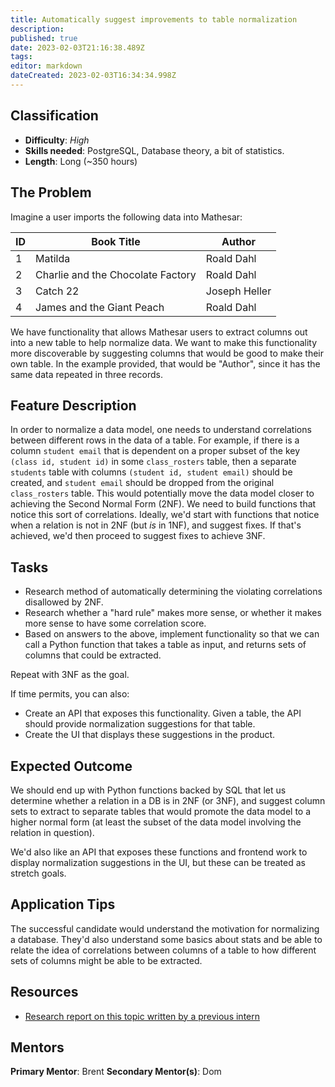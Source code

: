 ```yaml
---
title: Automatically suggest improvements to table normalization
description: 
published: true
date: 2023-02-03T21:16:38.489Z
tags: 
editor: markdown
dateCreated: 2023-02-03T16:34:34.998Z
---
```


## Classification
- **Difficulty**: *High*
- **Skills needed**: PostgreSQL, Database theory, a bit of statistics.
- **Length**: Long (~350 hours)

## The Problem
Imagine a user imports the following data into Mathesar:

| ID | Book Title | Author |
|-|-|-|
| 1 | Matilda | Roald Dahl |
| 2 | Charlie and the Chocolate Factory | Roald Dahl |
| 3 | Catch 22 | Joseph Heller |
| 4 | James and the Giant Peach | Roald Dahl |

We have functionality that allows Mathesar users to extract columns out into a new table to help normalize data. We want to make this functionality more discoverable by suggesting columns that would be good to make their own table. In the example provided, that would be "Author", since it has the same data repeated in three records.

## Feature Description
In order to normalize a data model, one needs to understand correlations between different rows in the data of a table.  For example, if there is a column `student email` that is dependent on a proper subset of the key `(class id, student id)` in some `class_rosters` table, then a separate `students` table with columns `(student id, student email)` should be created, and `student email` should be dropped from the original `class_rosters` table. This would potentially move the data model closer to achieving the Second Normal Form (2NF). We need to build functions that notice this sort of correlations.  Ideally, we'd start with functions that notice when a relation is not in 2NF (but _is_ in 1NF), and suggest fixes. If that's achieved, we'd then proceed to suggest fixes to achieve 3NF.

## Tasks
- Research method of automatically determining the violating correlations disallowed by 2NF.
- Research whether a "hard rule" makes more sense, or whether it makes more sense to have some correlation score.
- Based on answers to the above, implement functionality so that we can call a Python function that takes a table as input, and returns sets of columns that could be extracted.

Repeat with 3NF as the goal.

If time permits, you can also:
- Create an API that exposes this functionality. Given a table, the API should provide normalization suggestions for that table.
- Create the UI that displays these suggestions in the product.

## Expected Outcome
We should end up with Python functions backed by SQL that let us determine whether a relation in a DB is in 2NF (or 3NF), and suggest column sets to extract to separate tables that would promote the data model to a higher normal form (at least the subset of the data model involving the relation in question).

We'd also like an API that exposes these functions and frontend work to display normalization suggestions in the UI, but these can be treated as stretch goals.

## Application Tips
The successful candidate would understand the motivation for normalizing a database. They'd also understand some basics about stats and be able to relate the idea of correlations between columns of a table to how different sets of columns might be able to be extracted.

## Resources
- [Research report on this topic written by a previous intern](https://docs.google.com/document/d/11IrRS3Et9pybmDcuLroQfN75S6V3YjdaQU4ExKVFXnM/edit#heading=h.kk1966kbedef)

## Mentors
**Primary Mentor**: Brent
**Secondary Mentor(s)**: Dom
